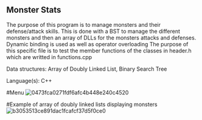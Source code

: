 ## Monster Stats
The purpose of this program is to manage monsters and their defense/attack skills.
This is done with a BST to manage the different monsters and then an array of DLLs for the 
monsters attacks and defenses. Dynamic binding is used as well as operator overloading
The purpose of this specific file is to test the member functions of the classes in header.h
which are writted in functions.cpp

Data structures: Array of Doubly Linked List, Binary Search Tree

Language(s): C++

#Menu
![0473fca0271fdf6afc4b448e240c4520](https://github.com/user-attachments/assets/b1cc0cf7-76b8-4770-a6b3-fdfca69e7ddb)

#Example of array of doubly linked lists displaying monsters
![b3053513ce891dac1fcafcf37d5f0ce0](https://github.com/user-attachments/assets/a5d55211-0f65-47b9-b500-0a2f1207c2e1)
